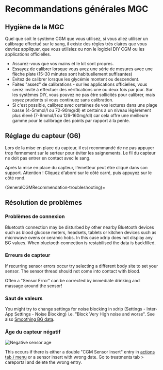 # Recommandations générales MGC

## Hygiène de la MGC

Quel que soit le système CGM que vous utilisez, si vous allez utiliser un calibrage effectué sur le sang, il existe des règles très claires que vous devriez appliquer, que vous utilisiez ou non le logiciel DIY CGM ou les applications officielles.

-   Assurez-vous que vos mains et le kit sont propres.
-   Essayez de calibrer lorsque vous avez une série de mesures avec une flèche plate (15-30 minutes sont habituellement suffisantes)
-   Évitez de calibrer lorsque les glycémie montent ou descendent.
-   Faites "assez" de calibrations - sur les applications officielles, vous serez invité à effectuer des vérifications une ou deux fois par jour. Sur les systèmes DIY, vous pouvez ne pas être sollicités pour calibrer, mais soyez prudents si vous continuez sans calibration.
-   Si c'est possible, calibrez avec certaines de vos lectures dans une plage basse (4-5mmol/l ou 72-90mg/dl) et certains à un niveau légèrement plus élevé (7-9mmol/l ou 126-160mg/dl) car cela offre une meilleure gamme pour le calibrage des points par rapport à la pente.

## Réglage du capteur (G6)

Lors de la mise en place du capteur, il est recommandé de ne pas appuyer trop fermement sur le serteur pour éviter les saignements. Le fil du capteur ne doit pas entrer en contact avec le sang.

Après la mise en place du capteur, l'émetteur peut être cliqué dans son support. Attention ! Cliquez d'abord sur le côté carré, puis appuyez sur le côté rond.

(GeneralCGMRecommendation-troubleshooting)=
## Résolution de problèmes

### Problèmes de connexion

Bluetooth connection may be disturbed by other nearby Bluetooth devices such as blood glucose meters, headsets, tablets or kitchen devices such as microwave ovens or ceramic hobs. In this case xdrip does not display any BG values. When bluetooth connection is restabilised the data is backfilled.

### Erreurs de capteur

If recurring sensor errors occur try selecting a different body site to set your sensor. The sensor thread should not come into contact with blood.

Often a "Sensor Error" can be corrected by immediate drinking and massage around the sensor!

### Saut de valeurs

You might try to change settings for noise blocking in xdrip (Settings - Inter-App Settings - Noise Blocking) i.e. "Block Very High noise and worse". See also [Smoothing BG data](../Usage/Smoothing-Blood-Glucose-Data-in-xDrip.md).

### Âge du capteur négatif

![Negative sensor age](../images/Troubleshooting_SensorAge.png)

This occurs if there is either a double "CGM Sensor Insert" entry in [actions tab / menu](Config-Builder-actions) or a sensor insert with wrong date. Go to treatments tab \> careportal and delete the wrong entry.
